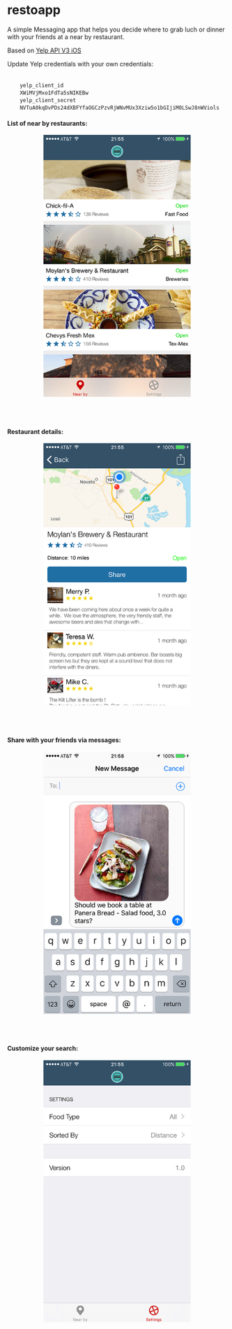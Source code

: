 # restoapp

A simple Messaging app that helps you decide where to grab luch or dinner with your friends at a near by restaurant.

Based on <a href="https://github.com/Yelp/yelp-ios">Yelp API V3 iOS</a>

Update Yelp credentials with your own credentials:

<code>
	<key>yelp_client_id</key>
	<string>XWiMVjMxo1FdTa5sNIKEBw</string>
	<key>yelp_client_secret</key>
	<string>NVTuA0kqDvPDs24dXBFYfaOGCzPzvRjWNvMUx3Xziw5o1bGIjiM0LSwJ8nWViols</string>
</code>

<h4>List of near by restaurants:</h4>
<p align="center"><img width="338" height="600" src="Images/RestoApp_1.PNG?raw=true"></p><br><br>
<h4>Restaurant details:</h4>
<p align="center"><img width="338" height="600" src="Images/RestoApp_2.PNG?raw=true"></p><br><br>
<h4>Share with your friends via messages:</h4>
<p align="center"><img width="338" height="600" src="Images/RestoApp_3.PNG?raw=true"></p><br><br>
<h4>Customize your search:</h4>
<p align="center"><img width="338" height="600" src="Images/RestoApp_4.PNG?raw=true"></p>
</p>

